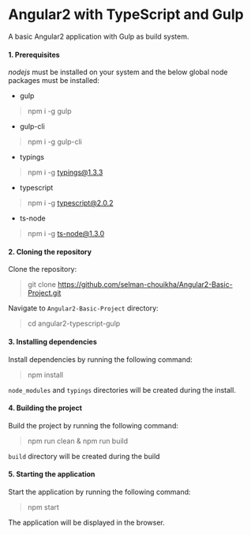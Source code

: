 Angular2 with TypeScript and Gulp
=================================

A basic Angular2 application with Gulp as build system.

#### 1. Prerequisites

*nodejs* must be installed on your system and the below global node packages must be installed:

- gulp

> npm i -g gulp

- gulp-cli

> npm i -g gulp-cli

- typings

> npm i -g typings@1.3.3

- typescript

> npm i -g typescript@2.0.2

- ts-node

> npm i -g ts-node@1.3.0

#### 2. Cloning the repository

Clone the repository:

> git clone https://github.com/selman-chouikha/Angular2-Basic-Project.git

Navigate to `Angular2-Basic-Project` directory:

> cd angular2-typescript-gulp

#### 3. Installing dependencies

Install dependencies by running the following command:

> npm install

`node_modules` and `typings` directories will be created during the install.

#### 4. Building the project

Build the project by running the following command:

> npm run clean & npm run build

`build` directory will be created during the build

#### 5. Starting the application

Start the application by running the following command:

> npm start

The application will be displayed in the browser.
